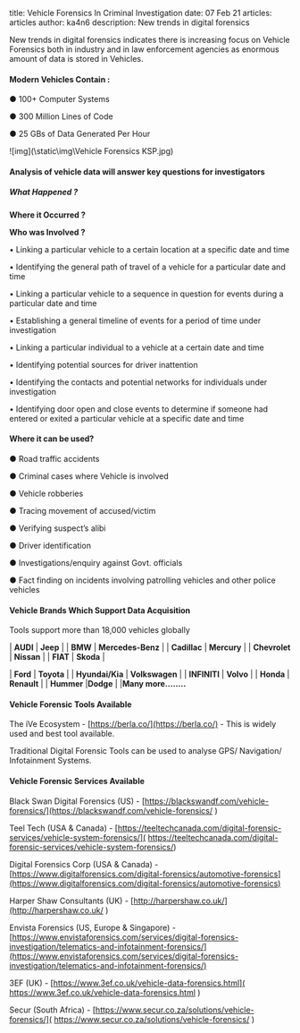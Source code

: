 title: Vehicle Forensics In Criminal Investigation
date: 07 Feb 21
articles: articles
author: ka4n6
description: New trends in digital forensics


New trends in digital forensics indicates there is increasing focus on Vehicle Forensics both in industry and in law enforcement agencies as enormous amount of data is stored in Vehicles.

#### **Modern Vehicles Contain** :

● 100+ Computer Systems

● 300 Million Lines of Code

● 25 GBs of Data Generated Per Hour

![img](\static\img\Vehicle Forensics KSP.jpg)

#### **Analysis of vehicle data will answer key questions for investigators**

##### **What Happened ?**

**Where it Occurred ?**

**Who was Involved ?**

• Linking a particular vehicle to a certain location at a specific date and time 

• Identifying the general path of travel of a vehicle for a particular date and time 

• Linking a particular vehicle to a sequence in question for events during a particular date and time 

• Establishing a general timeline of events for a period of time under investigation 

• Linking a particular individual to a vehicle at a certain date and time 

• Identifying potential sources for driver inattention 

• Identifying the contacts and potential networks for individuals under investigation 

• Identifying door open and close events to determine if someone had entered or exited a particular vehicle at a specific date and time

#### **Where it can be used?**

● Road traffic accidents

● Criminal cases where Vehicle is involved

● Vehicle robberies

● Tracing movement of accused/victim

● Verifying suspect’s alibi

● Driver identification

● Investigations/enquiry against Govt. officials

● Fact finding on incidents involving patrolling vehicles and other police vehicles



#### Vehicle Brands Which Support Data Acquisition

Tools support more than 18,000 vehicles globally

| **AUDI**        | **Jeep**          |
| **BMW**         | **Mercedes-Benz** |
| **Cadillac**    | **Mercury**       |
| **Chevrolet**   | **Nissan**        |
| **FIAT**        | **Skoda**         |


| **Ford**        | **Toyota**        |
| **Hyundai/Kia** | **Volkswagen**    |
| **INFINITI**    | **Volvo**         |
| **Honda**       | **Renault**       |
| **Hummer**      |**Dodge**          |
|**Many more……..** 

#### Vehicle Forensic Tools Available

The iVe Ecosystem - [https://berla.co/](https://berla.co/) - This is widely used and best tool available.

Traditional Digital Forensic Tools can be used to analyse GPS/ Navigation/ Infotainment Systems.



#### Vehicle Forensic Services Available

Black Swan Digital Forensics (US) - [https://blackswandf.com/vehicle-forensics/](https://blackswandf.com/vehicle-forensics/ ) 

Teel Tech (USA & Canada) - [https://teeltechcanada.com/digital-forensic-services/vehicle-system-forensics/]( https://teeltechcanada.com/digital-forensic-services/vehicle-system-forensics/) 

Digital Forensics Corp (USA & Canada) - [https://www.digitalforensics.com/digital-forensics/automotive-forensics](https://www.digitalforensics.com/digital-forensics/automotive-forensics) 

Harper Shaw Consultants (UK) - [http://harpershaw.co.uk/](http://harpershaw.co.uk/ ) 

Envista Forensics (US, Europe & Singapore) -  [https://www.envistaforensics.com/services/digital-forensics-investigation/telematics-and-infotainment-forensics/](https://www.envistaforensics.com/services/digital-forensics-investigation/telematics-and-infotainment-forensics/)

3EF (UK) - [https://www.3ef.co.uk/vehicle-data-forensics.html]( https://www.3ef.co.uk/vehicle-data-forensics.html ) 

Secur (South Africa) - [https://www.secur.co.za/solutions/vehicle-forensics/]( https://www.secur.co.za/solutions/vehicle-forensics/ ) 

